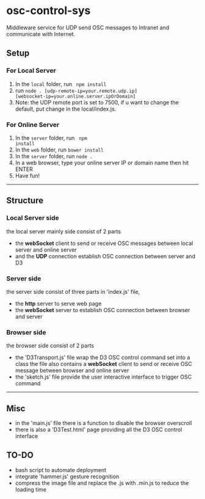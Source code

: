 # osc-control-sys
Middleware service for UDP send OSC messages to Intranet and communicate with Internet.

## Setup
### For Local Server
1. In the <code>local</code> folder, run <code> npm install</code>
2. run <code>node . [udp-remote-ip=your.remote.udp.ip] [websocket-ip=your.online.server.ipOrDomain]</code>
3. Note: the UDP remote port is set to 7500, if u want to change the default, put change in the local/index.js.

### For Online Server
1. In the <code>server</code> folder, run <code> npm install</code>
2. In the <code>web</code> folder, run <code>bower install</code>
3. In the <code>server</code> folder, run <code>node .</code>
4. In a web browser, type your online server IP or domain name then hit ENTER
5. Have fun!

---
## Structure

### Local Server side
the local server mainly side consist of 2 parts
* the **webSocket** client to send or receive OSC messages between local server and online server
* and the **UDP** connection establish OSC connection between server and D3

### Server side
the server side consist of three parts in 'index.js' file,
* the **http** server to serve web page
* the **webSocket** server to establish OSC connection between browser and server


### Browser side
the browser side consist of 2 parts
* the 'D3Transport.js' file wrap the D3 OSC control command set into a class
the file also contains a **webSocket** client to send or receive OSC message between browser and online server
* the 'sketch.js' file provide the user interactive interface to trigger OSC command

---
## Misc
* in the 'main.js' file there is a function to disable the browser overscroll
* there is also a 'D3Test.html' page providing all the D3 OSC control interface

## TO-DO
* bash script to automate deployment
* integrate 'hammer.js' gesture recognition
* compress the image file and replace the .js with .min.js to reduce the loading time
